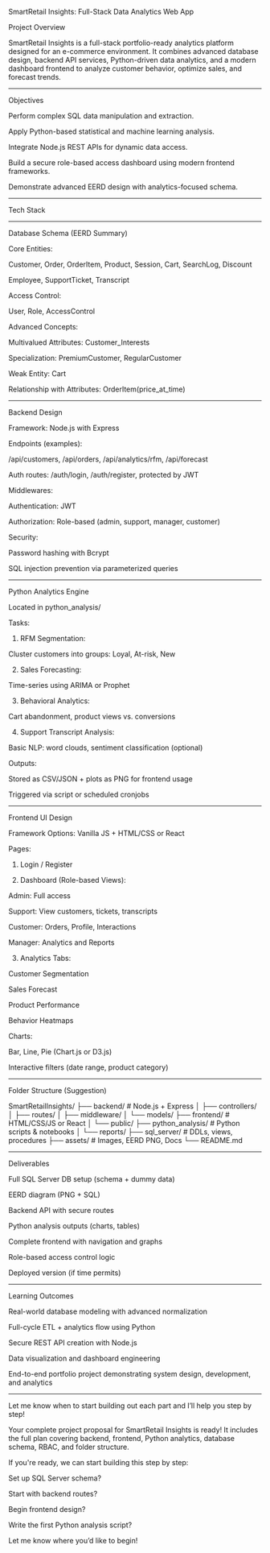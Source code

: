 
SmartRetail Insights: Full-Stack Data Analytics Web App

Project Overview

SmartRetail Insights is a full-stack portfolio-ready analytics platform designed for an e-commerce environment. It combines advanced database design, backend API services, Python-driven data analytics, and a modern dashboard frontend to analyze customer behavior, optimize sales, and forecast trends.


---

Objectives

Perform complex SQL data manipulation and extraction.

Apply Python-based statistical and machine learning analysis.

Integrate Node.js REST APIs for dynamic data access.

Build a secure role-based access dashboard using modern frontend frameworks.

Demonstrate advanced EERD design with analytics-focused schema.



---

Tech Stack


---

Database Schema (EERD Summary)

Core Entities:

Customer, Order, OrderItem, Product, Session, Cart, SearchLog, Discount

Employee, SupportTicket, Transcript


Access Control:

User, Role, AccessControl


Advanced Concepts:

Multivalued Attributes: Customer_Interests

Specialization: PremiumCustomer, RegularCustomer

Weak Entity: Cart

Relationship with Attributes: OrderItem(price_at_time)



---

Backend Design

Framework: Node.js with Express

Endpoints (examples):

/api/customers, /api/orders, /api/analytics/rfm, /api/forecast

Auth routes: /auth/login, /auth/register, protected by JWT


Middlewares:

Authentication: JWT

Authorization: Role-based (admin, support, manager, customer)


Security:

Password hashing with Bcrypt

SQL injection prevention via parameterized queries




---

Python Analytics Engine

Located in python_analysis/


Tasks:

1. RFM Segmentation:

Cluster customers into groups: Loyal, At-risk, New



2. Sales Forecasting:

Time-series using ARIMA or Prophet



3. Behavioral Analytics:

Cart abandonment, product views vs. conversions



4. Support Transcript Analysis:

Basic NLP: word clouds, sentiment classification (optional)




Outputs:

Stored as CSV/JSON + plots as PNG for frontend usage

Triggered via script or scheduled cronjobs



---

Frontend UI Design

Framework Options: Vanilla JS + HTML/CSS or React


Pages:

1. Login / Register


2. Dashboard (Role-based Views):

Admin: Full access

Support: View customers, tickets, transcripts

Customer: Orders, Profile, Interactions

Manager: Analytics and Reports



3. Analytics Tabs:

Customer Segmentation

Sales Forecast

Product Performance

Behavior Heatmaps




Charts:

Bar, Line, Pie (Chart.js or D3.js)

Interactive filters (date range, product category)



---

Folder Structure (Suggestion)

SmartRetailInsights/
├── backend/           # Node.js + Express
│   ├── controllers/
│   ├── routes/
│   ├── middleware/
│   └── models/
├── frontend/          # HTML/CSS/JS or React
│   └── public/
├── python_analysis/   # Python scripts & notebooks
│   └── reports/
├── sql_server/        # DDLs, views, procedures
├── assets/            # Images, EERD PNG, Docs
└── README.md


---

Deliverables

Full SQL Server DB setup (schema + dummy data)

EERD diagram (PNG + SQL)

Backend API with secure routes

Python analysis outputs (charts, tables)

Complete frontend with navigation and graphs

Role-based access control logic

Deployed version (if time permits)



---

Learning Outcomes

Real-world database modeling with advanced normalization

Full-cycle ETL + analytics flow using Python

Secure REST API creation with Node.js

Data visualization and dashboard engineering

End-to-end portfolio project demonstrating system design, development, and analytics



---

Let me know when to start building out each part and I’ll help you step by step!



Your complete project proposal for SmartRetail Insights is ready! It includes the full plan covering backend, frontend, Python analytics, database schema, RBAC, and folder structure.

If you're ready, we can start building this step by step:

Set up SQL Server schema?

Start with backend routes?

Begin frontend design?

Write the first Python analysis script?


Let me know where you’d like to begin!


